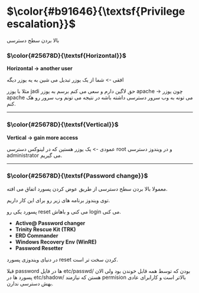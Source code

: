 $\color{#b91646}{\textsf{Privilege escalation}}$
================================================

بالا بردن سطح دسترسی

### $\color{#25678D}{\textsf{Horizontal}}$

**Horizontal -> another user**

افقی -> شما از یک یوزر تبدیل می شین به یه یوزر دیگه

مثلا با یوزر jadi حق لاگین دارم و سعی می کنم برسم به یوزر apache -> چون یوزر apache می تونه به وب سرور دسترسی داشته باشه در نتیجه می تونم وب سرور رو هک کنم.

_________________
### $\color{#25678D}{\textsf{Vertical}}$

**Vertical -> gain more access**

عمودی -> یک یوزر هستین که در لینوکس دسترسی root و در ویندوز دسترسی administrator می گیریم.

__________________
### $\color{#25678D}{\textsf{Password change}}$

معمولا بالا بردن سطح دسترسی از طریق عوض کردن پسورد اتفاق می افته.

توی ویندوز برنامه های زیر رو برای این کار داریم.

پسورد یکی رو reset می کنی و باهاش login می کنی.

- **Active@ Password changer**
- **Trinity Rescue Kit (TRK)**
- **ERD Commander**
- **Windows Recovery Env (WinRE)**
- **Password Resetter**

در دنیای ویندوزی پسورد reset کردن سخت تر است.

قبلا password ها در فایل etc/passwd/ بودن که توسط همه قابل خوندن بود ولی الان پسورد ها در etc/shadow/ هستن که نیازمند permision بالاتر است و کارابرای عادی بهش دسترسی ندارن.
